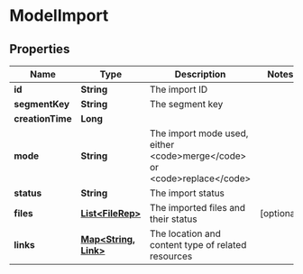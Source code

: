 

# ModelImport


## Properties

| Name | Type | Description | Notes |
|------------ | ------------- | ------------- | -------------|
|**id** | **String** | The import ID |  |
|**segmentKey** | **String** | The segment key |  |
|**creationTime** | **Long** |  |  |
|**mode** | **String** | The import mode used, either &lt;code&gt;merge&lt;/code&gt; or &lt;code&gt;replace&lt;/code&gt; |  |
|**status** | **String** | The import status |  |
|**files** | [**List&lt;FileRep&gt;**](FileRep.md) | The imported files and their status |  [optional] |
|**links** | [**Map&lt;String, Link&gt;**](Link.md) | The location and content type of related resources |  |




